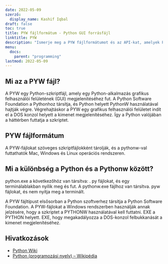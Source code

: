 ```yaml
---
date: 2022-05-09
szerző:
  display_name: Kashif Iqbal
draft: false
toc: true
title: PYW fájlformátum - Python GUI forrásfájl
linktitle: PYW
description: "Ismerje meg a PYW fájlformátumot és az API-kat, amelyek PYW fájlokat hozhatnak létre és nyithatnak meg."
menu:
  docs:
    parent: "programming"
lastmod: 2022-05-09
---
```


## Mi az a PYW fájl?

A PYW egy Python-szkriptfájl, amely egy Python-alkalmazás grafikus felhasználói felületének (GUI) megjelenítéséhez fut. A Python Software Foundation a Pythonhoz társítja, és Python helyett PythonW használatával hajtják végre. Végrehajtáskor a PYW egy grafikus felhasználói felületet indít el a DOS konzol helyett a kimenet megjelenítéséhez. Így a Python valójában a háttérben futtatja a szkriptet.

## PYW fájlformátum

A PYW-fájlokat szöveges szkriptfájlokként tárolják, és a pythonw-val futtathatók Mac, Windows és Linux operációs rendszeren.

## Mi a különbség a Python és a Pythonw között?

python.exe a következőhöz van társítva: . py fájlokat, és egy terminálablakban nyílik meg és fut. A pythonw.exe fájlhoz van társítva. pyw fájlokat, és nem nyitja meg a terminált.

A PYW fájltípust elsősorban a Python szoftverhez társítja a Python Software Foundation. A PYW-fájlokat a Windows rendszerben használják annak jelzésére, hogy a szkriptet a PYTHONW használatával kell futtatni. EXE a PYTHON helyett. EXE, hogy megakadályozza a DOS-konzol felbukkanását a kimenet megjelenítéséhez.

## Hivatkozások

* [Python Wiki](https://wiki.python.org/moin/Pyrex)
* [Python (programozási nyelv) – Wikipédia](https://en.wikipedia.org/wiki/Python_(programozási_nyelv))

